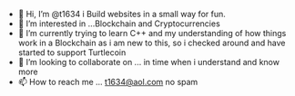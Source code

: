 - 👋  Hi, I’m @t1634 i Build websites in a small way for fun.
- 👀 I’m interested in ...Blockchain and Cryptocurrencies
- 🌱 I’m currently trying to learn C++ and my understanding of how things work in a Blockchain as i am new to this, so i checked around and have started to support Turtlecoin 
- 💞️ I’m looking to collaborate on ... in time when i understand and know more
- 📫 How to reach me ... t1634@aol.com  no spam

<!---
t1634/t1634 is a ✨ special ✨ repository because its `README.md` (this file) appears on your GitHub profile.
You can click the Preview link to take a look at your changes.
--->
